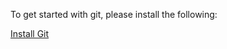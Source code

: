 To get started with git, please install the following:

[Install Git](https://git-scm.com/downloads)